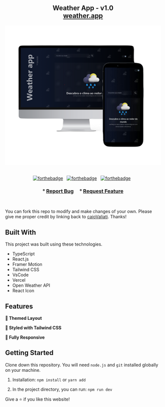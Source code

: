 <h2 align="center">
  Weather App - v1.0<br/>
  <a href="https://cg-weatherapp.vercel.app/" target="_blank">weather.app</a>
</h2>
<div align="center">
  <img alt="Demo" src="public/media/assets/readme.png" />
</div>

<br/>

<center>

[![forthebadge](https://forthebadge.com/images/badges/built-with-love.svg)](https://forthebadge.com) &nbsp;
[![forthebadge](https://forthebadge.com/images/badges/made-with-typescript.svg)](https://forthebadge.com) &nbsp;
[![forthebadge](https://forthebadge.com/images/badges/open-source.svg)](https://forthebadge.com) &nbsp;

</center>

<h3 align="center">
    °
    <a href="https://github.com/soumyajit4419/Portfolio/issues">Report Bug</a> &nbsp; &nbsp;
    °
    <a href="https://github.com/soumyajit4419/Portfolio/issues">Request Feature</a>
</h3>

<br />

You can fork this repo to modify and make changes of your own. Please give me proper credit by linking back to [caioValiati](https://github.com/caioValiati/WeatherApp). Thanks!

## Built With

This project was built using these technologies.

- TypeScript
- React.js
- Framer Motion
- Tailwind CSS
- VsCode
- Vercel
- Open Weather API
- React Icon

## Features

**🌙 Themed Layout**

**🎨 Styled with Tailwind CSS**

**📱 Fully Responsive**

## Getting Started

Clone down this repository. You will need `node.js` and `git` installed globally on your machine.

1. Installation: `npm install` or `yarn add`

2. In the project directory, you can run: `npm run dev`

Give a ⭐ if you like this website!

